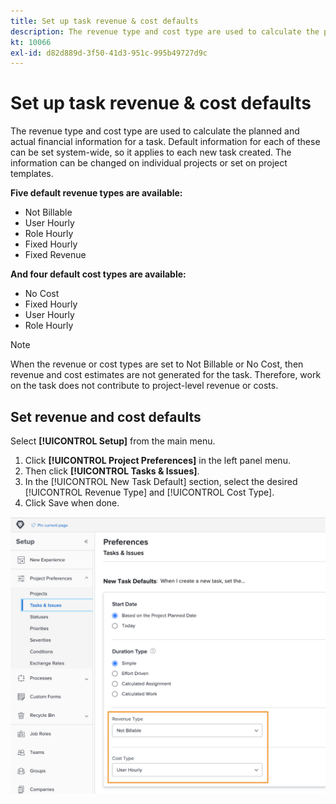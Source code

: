 ```yaml
---
title: Set up task revenue & cost defaults
description: The revenue type and cost type are used to calculate the planned and actual financial information for a task.
kt: 10066
exl-id: d82d889d-3f50-41d3-951c-995b49727d9c
---
```

# Set up task revenue & cost defaults

The revenue type and cost type are used to calculate the planned and actual financial information for a task. Default information for each of these can be set system-wide, so it applies to each new task created. The information can be changed on individual projects or set on project templates.

**Five default revenue types are available:**

* Not Billable
* User Hourly
* Role Hourly
* Fixed Hourly
* Fixed Revenue

**And four default cost types are available:**

* No Cost
* Fixed Hourly
* User Hourly
* Role Hourly

>[!NOTE]
>
>When the revenue or cost types are set to Not Billable or No Cost, then revenue and cost estimates are not generated for the task. Therefore, work on the task does not contribute to project-level revenue or costs.

## Set revenue and cost defaults

Select **[!UICONTROL Setup]** from the main menu.

1. Click **[!UICONTROL Project Preferences]** in the left panel menu.
1. Then click **[!UICONTROL Tasks & Issues]**.
1. In the [!UICONTROL New Task Default] section, select the desired [!UICONTROL Revenue Type] and [!UICONTROL Cost Type].
1. Click Save when done.

![An image of setting up revenue and cost defaults](assets/setting-up-finances-3.png)
